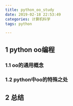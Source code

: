 ```yaml
---
title: python_oo_study
date: 2019-02-18 22:53:49
categories: 计算机科学
tags: python

---
```



## 1 python oo编程

### 1.1 oo的通用概念



### 1.2 python中oo的特殊之处


## 2 总结


